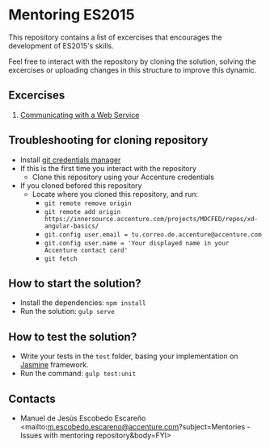 # Mentoring ES2015

This repository contains a list of excercises that encourages the development of ES2015's skills.

Feel free to interact with the repository by cloning the solution, solving the excercises or uploading changes in this structure to improve this dynamic.

## Excercises

1. [Communicating with a Web Service](excercise-1.md)

## Troubleshooting for cloning repository
-	Install [git credentials manager](https://github.com/Microsoft/Git-Credential-Manager-for-Windows/releases/download/v1.14.0/GCMW-1.14.0.exe)
-	If this is the first time you interact with the repository 
    -   Clone this repository using your Accenture credentials
-   If you cloned befored this repository 
    -	Locate where you cloned this repository, and run:
        -	```git remote remove origin```
        -	```git remote add origin https://innersource.accenture.com/projects/MDCFED/repos/xd-angular-basics/ ```
        -	```git.config user.email = tu.correo.de.accenture@accenture.com```
        -	```git.config user.name = 'Your displayed name in your Accenture contact card'```
        -	```git fetch```


## How to start the solution?
- Install the dependencies: ```npm install```
- Run the solution: ```gulp serve```

## How to test the solution?
- Write your tests in the ```test``` folder, basing your implementation on [Jasmine](http://jasmine.github.io/2.1/introduction.html) framework.
- Run the command: ```gulp test:unit```


## Contacts
- Manuel de Jesús Escobedo Escareño <mailto:m.escobedo.escareno@accenture.com?subject=Mentories - Issues with mentoring repository&body=FYI>
